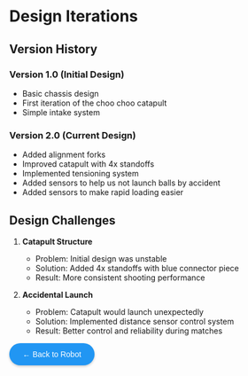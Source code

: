 # Design Iterations

## Version History
### Version 1.0 (Initial Design)
- Basic chassis design
- First iteration of the choo choo catapult
- Simple intake system

### Version 2.0 (Current Design)
- Added alignment forks
- Improved catapult with 4x standoffs
- Implemented tensioning system
- Added sensors to help us not launch balls by accident
- Added sensors to make rapid loading easier

## Design Challenges

1. **Catapult Structure**
   - Problem: Initial design was unstable
   - Solution: Added 4x standoffs with blue connector piece
   - Result: More consistent shooting performance

2. **Accidental Launch**
   - Problem: Catapult would launch unexpectedly
   - Solution: Implemented distance sensor control system
   - Result: Better control and reliability during matches


<a href="https://vex.larsv.tech/mkdwn/rbt" style="background-color: #2196F3; color: white; padding: 12px 24px; text-decoration: none; border-radius: 25px; font-family: Arial; display: inline-block; box-shadow: 0 2px 4px rgba(0,0,0,0.2);">← Back to Robot</a>